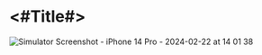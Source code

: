 #  <#Title#>

![Simulator Screenshot - iPhone 14 Pro - 2024-02-22 at 14 01 38](https://github.com/ugurhmz/SnapKitInstagramHomeUI/assets/13710309/78aed618-50b9-4239-a57f-1b4d52222a1e)

